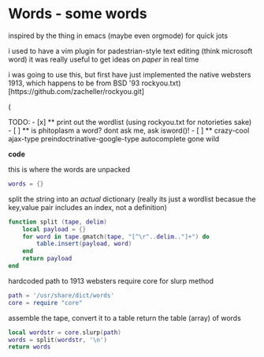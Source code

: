 # Words \- some words 

inspired by the thing in emacs \(maybe even orgmode\) for quick jots

i used to have a vim plugin for padestrian\-style text editing \(think microsoft word\)
it was really useful to get ideas on *paper* in real time

i was going to use this, but first have just implemented
the native websters 1913, which happens to be from BSD '93 rockyou\.txt\)\[https://github\.com/zacheller/rockyou\.git\]

\(

TODO:
	\- \[x\] \*\* print out the wordlist \(using rockyou\.txt for notorieties sake\) 
	\- \[ \] \*\* is phitoplasm a word? dont ask me, ask isword\(\)\!
	\- \[ \] \*\* crazy\-cool ajax\-type preindoctrinative\-google\-type autocomplete gone wild 

**code**

this is where the words are unpacked

```lua
words = {}
```

split the string into an *actual* dictionary
\(really its just a wordlist becasue the 
key,value pair includes an index,
not a definition\)

```lua
function split (tape, delim)
	local payload = {}
	for word in tape.gmatch(tape, "[^\r"..delim.."]+") do
		table.insert(payload, word)
	end  
	return payload 
end
```

hardcoded path to 1913 websters
require core for slurp method

```lua
path = '/usr/share/dict/words'
core = require "core"
```

assemble the tape, convert it to a table
return the table \(array\) of words

```lua
local wordstr = core.slurp(path)
words = split(wordstr, '\n')
return words
```
